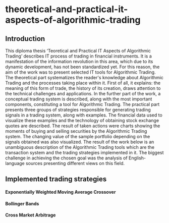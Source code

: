 # theoretical-and-practical-it-aspects-of-algorithmic-trading

## Introduction
This diploma thesis ‘Teoretical and Practical IT Aspects of Algorithmic Trading’ describes IT process of trading in financial instruments. It is a manifestation of the information revolution in this area, which due to its dynamic development, has not been standardized yet.
For this reason, the aim of the work was to present selected IT tools for Algorithmic Trading.
The theoretical part systematizes the reader's knowledge about Algorithmic Trading and the processes taking place within it.
First of all, it explains: the meaning of this form of trade, the history of its creation, draws attention to the technical challenges and applications. In the further part of the work, a conceptual trading system is described, along with the most important components, constituting a tool for Algorithmic Trading.
The practical part presents three groups of strategies responsible for generating trading signals in a trading system, along with examples. The financial data used to visualize these examples and the technology of obtaining stock exchange quotes are described. The result of taken actions were charts showing the moments of buying and selling securities by the Algorithmic Trading system. The changing value of the sample portfolio depending on the signals obtained was also visualized.
The result of the work below is an unambiguous description of the Algorithmic Trading tools which are the transaction system and the trading strategies implemented in it. The biggest challenge in achieving the chosen goal was the analysis of English-language sources presenting different views on this field.

## Implemented trading strategies

#### Exponentially Weighted Moving Average Crossover
#### Bollinger Bands
#### Cross Market Arbitrage
